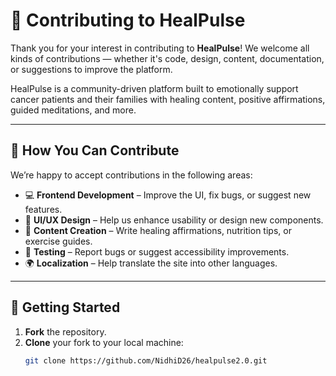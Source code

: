 # 🤝 Contributing to HealPulse

Thank you for your interest in contributing to **HealPulse**! We welcome all kinds of contributions — whether it's code, design, content, documentation, or suggestions to improve the platform.

HealPulse is a community-driven platform built to emotionally support cancer patients and their families with healing content, positive affirmations, guided meditations, and more.

---

## 📌 How You Can Contribute

We’re happy to accept contributions in the following areas:

- 💻 **Frontend Development** – Improve the UI, fix bugs, or suggest new features.
- 🎨 **UI/UX Design** – Help us enhance usability or design new components.
- 📝 **Content Creation** – Write healing affirmations, nutrition tips, or exercise guides.
- 🧪 **Testing** – Report bugs or suggest accessibility improvements.
- 🌍 **Localization** – Help translate the site into other languages.

---

## 🚀 Getting Started

1. **Fork** the repository.
2. **Clone** your fork to your local machine:
   ```bash
   git clone https://github.com/NidhiD26/healpulse2.0.git
